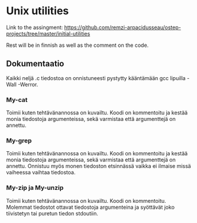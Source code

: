 # Unix utilities

Link to the assingment: https://github.com/remzi-arpacidusseau/ostep-projects/tree/master/initial-utilities

Rest will be in finnish as well as the comment on the code.

## Dokumentaatio

Kaikki neljä .c tiedostoa on onnistuneesti pystytty kääntämään gcc lipuilla -Wall -Werror.

### My-cat

Toimii kuten tehtävänannossa on kuvailtu. Koodi on kommentoitu ja kestää monia tiedostoja argumenteissa, sekä varmistaa että argumenttejä on annettu.

### My-grep

Toimii kuten tehtävänannossa on kuvailtu. Koodi on kommentoitu ja kestää monia tiedostoja argumenteissa, sekä varmistaa että argumenttejä on annettu. Onnistuu myös monen tiedoston etsinnässä vaikka ei ilmaise missä vaiheessa vaihtaa tiedostoa.

### My-zip ja My-unzip

Toimii kuten tehtävänannossa on kuvailtu. Koodi on kommentoitu. Molemmat tiedostot ottavat tiedostoja argumenteina ja syöttävät joko tiivistetyn tai puretun tiedon stdoutiin.
